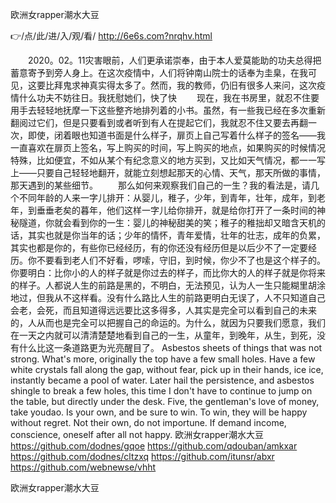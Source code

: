 
欧洲女rapper潮水大豆




👉/点/此/进/入/观/看/ http://6e6s.com?nrqhv.html




　　2020。02。11灾害眼前，人们更承诺崇奉，由于本人爱莫能助的功夫总得把蓄意寄予到旁人身上。在这次疫情中，人们将钟南山院士的话奉为圭臬，在我可见，这要比拜鬼求神真实得太多了。然而，我的教师，仍旧有很多人来问，这次疫情什么功夫不妨往日。我抚慰她们，快了快
　　现在，我在书房里，就忍不住要用手去轻轻地抚摩一下这些整齐地排列着的小书。虽然，有一些我已经在多次重新翻阅过它们，但是只要看到或者听到有人在提起它们，我就忍不住又要去再翻一次，即使，闭着眼也知道书面是什么样子，扉页上自己写着什么样子的签名——我一直喜欢在扉页上签名，写上购买的时间，写上购买的地点，如果购买的时候情况特殊，比如便宜，不如从某个有纪念意义的地方买到，又比如天气情况，都一一写上——只要自己轻轻地翻开，就能立刻想起那天的心情、天气，那天所做的事情，那天遇到的某些细节。
　　那么如何来观察我们自己的一生？我的看法是，请几个不同年龄的人来一字儿排开：从婴儿，稚子，少年，到青年，壮年，成年，到老年，到垂垂老矣的暮年，他们这样一字儿给你排开，就是给你打开了一条时间的神秘隧道，你就会看到你的一生：婴儿的神秘甜美的笑；稚子的稚拙却又暗含天机的话，其实也就是你当年的话；少年的情怀，青年爱情，壮年的壮志，成年的负累，其实也都是你的，有些你已经经历，有的你还没有经历但是以后少不了一定要经历。你不要看到老人们不好看，啰嗦，守旧，到时候，你少不了也是这个样子的。你要明白：比你小的人的样子就是你过去的样子，而比你大的人的样子就是你将来的样子。人都说人生的前路是黑的，不明白，无法预见，认为人一生只能糊里胡涂地过，但我从不这样看。没有什么路比人生的前路更明白无误了，人不只知道自己会老，会死，而且知道得远远要比这多得多，人其实是完全可以看到自己的未来的，人从而也是完全可以把握自己的命运的。为什么，就因为只要我们愿意，我们在一天之内就可以清清楚楚地看到自己的一生，从童年，到晚年，从生，到死，没有什么比这一条道路更为光亮醒目了。
Asbestos sheets of things that was not strong.
What's more, originally the top have a few small holes.
Have a few white crystals fall along the gap, without fear, pick up in their hands, ice ice, instantly became a pool of water.
Later hail the persistence, and asbestos shingle to break a few holes, this time I don't have to continue to jump on the table, but directly under the desk.
Five, the gentleman's love of money, take youdao.
Is your own, and be sure to win.
To win, they will be happy without regret.
Not their own, do not importune.
If demand income, conscience, oneself after all not happy.
欧洲女rapper潮水大豆 https://github.com/dodnes/gqoe
https://github.com/qdouban/amkxar
https://github.com/dodnes/cltzxq
https://github.com/itunsr/abxr
https://github.com/webnewse/vhht





欧洲女rapper潮水大豆
